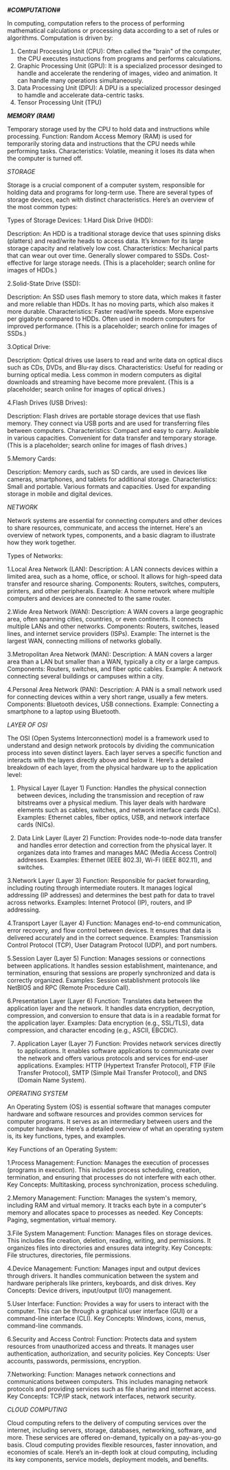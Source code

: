 ___#COMPUTATION#___

In computing, computation refers to the process of performing mathematical calculations or processing data according to a set of rules or algorithms. Computation is driven by:
1. Central Processing Unit (CPU): Often called the "brain" of the computer, the CPU executes instuctions from programs and performs calculations.
2. Graphic Processing Unit (GPU): It is a specialized processor desinged to handle and accelerate the rendering of images, video and animation. It can handle many operations simultaneously.
3. Data Processing Unit (DPU): A DPU is a specialized processor desinged to hamdle and accelerate data-centric tasks.
4. Tensor Processing Unit (TPU)

___MEMORY (RAM)___

Temporary storage used by the CPU to hold data and instructions while processing.
Function: Random Access Memory (RAM) is used for temporarily storing data and instructions that the CPU needs while performing tasks.
Characteristics: Volatile, meaning it loses its data when the computer is turned off.

_STORAGE_

 Storage is a crucial component of a computer system, responsible for holding data and programs for long-term use. There are several types of storage devices, each with distinct characteristics. Here’s an overview of the most common types:

Types of Storage Devices:
1.Hard Disk Drive (HDD):

Description: An HDD is a traditional storage device that uses spinning disks (platters) and read/write heads to access data. It’s known for its large storage capacity and relatively low cost.
Characteristics:
Mechanical parts that can wear out over time.
Generally slower compared to SSDs.
Cost-effective for large storage needs.
(This is a placeholder; search online for images of HDDs.)

2.Solid-State Drive (SSD):

Description: An SSD uses flash memory to store data, which makes it faster and more reliable than HDDs. It has no moving parts, which also makes it more durable.
Characteristics:
Faster read/write speeds.
More expensive per gigabyte compared to HDDs.
Often used in modern computers for improved performance.
(This is a placeholder; search online for images of SSDs.)

3.Optical Drive:

Description: Optical drives use lasers to read and write data on optical discs such as CDs, DVDs, and Blu-ray discs.
Characteristics:
Useful for reading or burning optical media.
Less common in modern computers as digital downloads and streaming have become more prevalent.
(This is a placeholder; search online for images of optical drives.)

4.Flash Drives (USB Drives):

Description: Flash drives are portable storage devices that use flash memory. They connect via USB ports and are used for transferring files between computers.
Characteristics:
Compact and easy to carry.
Available in various capacities.
Convenient for data transfer and temporary storage.
(This is a placeholder; search online for images of flash drives.)

5.Memory Cards:

Description: Memory cards, such as SD cards, are used in devices like cameras, smartphones, and tablets for additional storage.
Characteristics:
Small and portable.
Various formats and capacities.
Used for expanding storage in mobile and digital devices.

_NETWORK_

Network systems are essential for connecting computers and other devices to share resources, communicate, and access the internet. Here's an overview of network types, components, and a basic diagram to illustrate how they work together.

Types of Networks:

1.Local Area Network (LAN):
Description: A LAN connects devices within a limited area, such as a home, office, or school. It allows for high-speed data transfer and resource sharing.
Components: Routers, switches, computers, printers, and other peripherals.
Example: A home network where multiple computers and devices are connected to the same router.

2.Wide Area Network (WAN):
Description: A WAN covers a large geographic area, often spanning cities, countries, or even continents. It connects multiple LANs and other networks.
Components: Routers, switches, leased lines, and internet service providers (ISPs).
Example: The internet is the largest WAN, connecting millions of networks globally.

3.Metropolitan Area Network (MAN):
Description: A MAN covers a larger area than a LAN but smaller than a WAN, typically a city or a large campus.
Components: Routers, switches, and fiber optic cables.
Example: A network connecting several buildings or campuses within a city.

4.Personal Area Network (PAN):
Description: A PAN is a small network used for connecting devices within a very short range, usually a few meters.
Components: Bluetooth devices, USB connections.
Example: Connecting a smartphone to a laptop using Bluetooth.

_LAYER OF OSI_

The OSI (Open Systems Interconnection) model is a framework used to understand and design network protocols by dividing the communication process into seven distinct layers. Each layer serves a specific function and interacts with the layers directly above and below it. Here’s a detailed breakdown of each layer, from the physical hardware up to the application level:

1. Physical Layer (Layer 1)
Function: Handles the physical connection between devices, including the transmission and reception of raw bitstreams over a physical medium. This layer deals with hardware elements such as cables, switches, and network interface cards (NICs).
Examples: Ethernet cables, fiber optics, USB, and network interface cards (NICs).

2. Data Link Layer (Layer 2)
Function: Provides node-to-node data transfer and handles error detection and correction from the physical layer. It organizes data into frames and manages MAC (Media Access Control) addresses.
Examples: Ethernet (IEEE 802.3), Wi-Fi (IEEE 802.11), and switches.

3.Network Layer (Layer 3)
Function: Responsible for packet forwarding, including routing through intermediate routers. It manages logical addressing (IP addresses) and determines the best path for data to travel across networks.
Examples: Internet Protocol (IP), routers, and IP addressing.

4.Transport Layer (Layer 4)
Function: Manages end-to-end communication, error recovery, and flow control between devices. It ensures that data is delivered accurately and in the correct sequence.
Examples: Transmission Control Protocol (TCP), User Datagram Protocol (UDP), and port numbers.

5.Session Layer (Layer 5)
Function: Manages sessions or connections between applications. It handles session establishment, maintenance, and termination, ensuring that sessions are properly synchronized and data is correctly organized.
Examples: Session establishment protocols like NetBIOS and RPC (Remote Procedure Call).

6.Presentation Layer (Layer 6)
Function: Translates data between the application layer and the network. It handles data encryption, decryption, compression, and conversion to ensure that data is in a readable format for the application layer.
Examples: Data encryption (e.g., SSL/TLS), data compression, and character encoding (e.g., ASCII, EBCDIC).

7. Application Layer (Layer 7)
Function: Provides network services directly to applications. It enables software applications to communicate over the network and offers various protocols and services for end-user applications.
Examples: HTTP (Hypertext Transfer Protocol), FTP (File Transfer Protocol), SMTP (Simple Mail Transfer Protocol), and DNS (Domain Name System).

_OPERATING SYSTEM_

An Operating System (OS) is essential software that manages computer hardware and software resources and provides common services for computer programs. It serves as an intermediary between users and the computer hardware. Here’s a detailed overview of what an operating system is, its key functions, types, and examples.

Key Functions of an Operating System:

1.Process Management:
Function: Manages the execution of processes (programs in execution). This includes process scheduling, creation, termination, and ensuring that processes do not interfere with each other.
Key Concepts: Multitasking, process synchronization, process scheduling.

2.Memory Management:
Function: Manages the system's memory, including RAM and virtual memory. It tracks each byte in a computer's memory and allocates space to processes as needed.
Key Concepts: Paging, segmentation, virtual memory.

3.File System Management:
Function: Manages files on storage devices. This includes file creation, deletion, reading, writing, and permissions. It organizes files into directories and ensures data integrity.
Key Concepts: File structures, directories, file permissions.

4.Device Management:
Function: Manages input and output devices through drivers. It handles communication between the system and hardware peripherals like printers, keyboards, and disk drives.
Key Concepts: Device drivers, input/output (I/O) management.

5.User Interface:
Function: Provides a way for users to interact with the computer. This can be through a graphical user interface (GUI) or a command-line interface (CLI).
Key Concepts: Windows, icons, menus, command-line commands.

6.Security and Access Control:
Function: Protects data and system resources from unauthorized access and threats. It manages user authentication, authorization, and security policies.
Key Concepts: User accounts, passwords, permissions, encryption.

7.Networking:
Function: Manages network connections and communications between computers. This includes managing network protocols and providing services such as file sharing and internet access.
Key Concepts: TCP/IP stack, network interfaces, network security.

_CLOUD COMPUTING_

Cloud computing refers to the delivery of computing services over the internet, including servers, storage, databases, networking, software, and more. These services are offered on-demand, typically on a pay-as-you-go basis. Cloud computing provides flexible resources, faster innovation, and economies of scale. Here’s an in-depth look at cloud computing, including its key components, service models, deployment models, and benefits.














